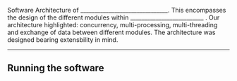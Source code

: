 Software Architecture of _______________________________. This encompasses the design of the different modules within __________________________ . Our architecture highlighted: concurrency, multi-processing, multi-threading and exchange of data between different modules. The architecture was designed bearing extensbility in mind. 

-----------------------------------------
Running the software
-----------------------------------------
